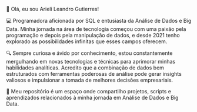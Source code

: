 👋 Olá, eu sou Arieli Leandro Gutierres!

💻 Programadora aficionada por SQL e entusiasta da Análise de Dados e Big Data. Minha jornada na área de tecnologia começou com uma paixão pela programação e depois pela manipulação de dados, e desde 2021 tenho explorado as possibilidades infinitas que esses campos oferecem.

🔍 Sempre curiosa e ávido por conhecimento, estou constantemente mergulhando em novas tecnologias e técnicas para aprimorar minhas habilidades analíticas. Acredito que a combinação de dados bem estruturados com ferramentas poderosas de análise pode gerar insights valiosos e impulsionar a tomada de melhores decisões empresariais.

🚀 Meu repositório é um espaço onde compartilho projetos, scripts e aprendizados relacionados à minha jornada em Análise de Dados e Big Data.
<!---
Arieli-Leandro/Arieli-Leandro is a ✨ special ✨ repository because its `README.md` (this file) appears on your GitHub profile.
You can click the Preview link to take a look at your changes.
--->

